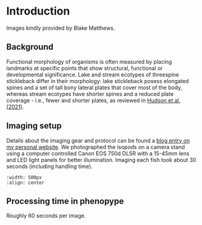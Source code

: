 # Introduction

Images kindly provided by Blake Matthews.

## Background

Functional morphology of organisms is often measured by placing landmarks at specific points that show structural, functional or developmental significance. Lake and stream ecotypes of threespine stickleback differ in their morphology: lake stickleback posess elongated spines and a set of tall bony lateral plates that cover most of the body, whereas stream ecotypes have shorter spines and a reduced plate coverage - i.e., fewer and shorter plates, as reviewed in [Hudson et al. (2021)](https://www.frontiersin.org/articles/10.3389/fevo.2020.611672/full).

## Imaging setup

Details about the imaging gear and protocol can be found a [blog entry on my personal website](https://www.luerig.net/posts/high-throughput-imaging/#1---camera-stand-suitable-for-live-organisms). We photographed the isopods on a camera stand using a computer controlled Canon EOS 750d DLSR with a 15-45mm lens and LED light panels for better illumination. Imaging each fish took about 30 seconds (including handling time).  

```{image} _assets/camera_stand.jpg
:width: 500px
:align: center
```

## Processing time in phenopype

Roughly 60 seconds per image.